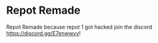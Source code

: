 # Repot Remade

Repot Remade because repot 1 got hacked join the discord https://discord.gg/E7enwwvv!
